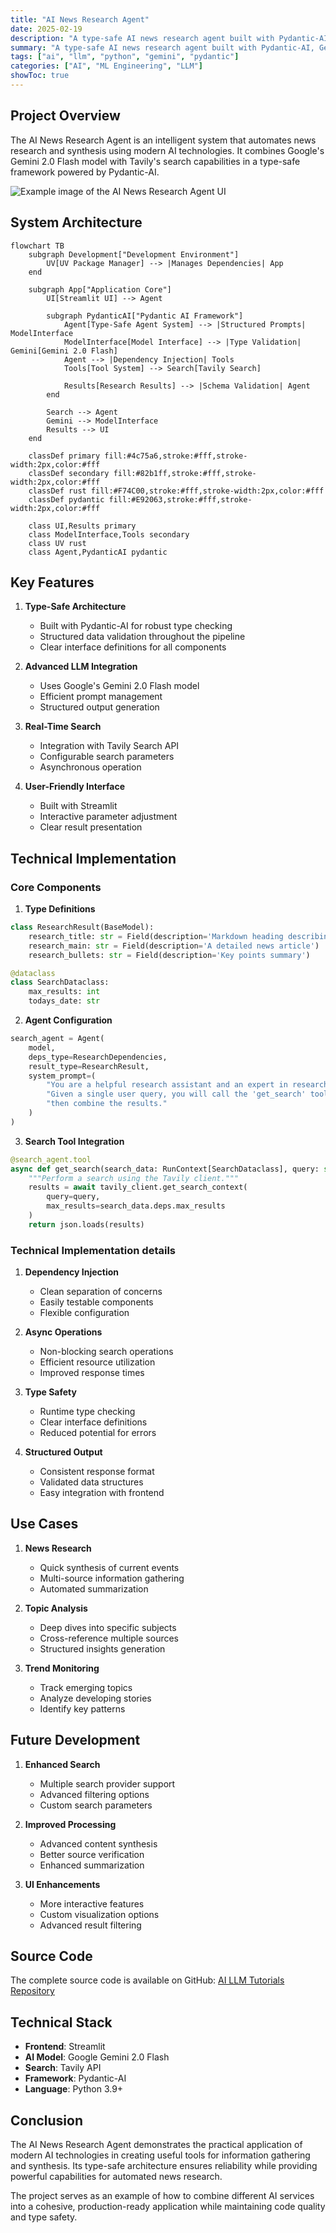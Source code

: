 ```yaml
---
title: "AI News Research Agent"
date: 2025-02-19
description: "A type-safe AI news research agent built with Pydantic-AI, Gemini 2.0 Flash, and Tavily Search"
summary: "A type-safe AI news research agent built with Pydantic-AI, Gemini 2.0 Flash, and Tavily Search"
tags: ["ai", "llm", "python", "gemini", "pydantic"]
categories: ["AI", "ML Engineering", "LLM"]
showToc: true
---
```


## Project Overview

The AI News Research Agent is an intelligent system that automates news research and synthesis using modern AI technologies. It combines Google's Gemini 2.0 Flash model with Tavily's search capabilities in a type-safe framework powered by Pydantic-AI.

![Example image of the AI News Research Agent UI](/portfolio/ai-news-agent.jpeg)

## System Architecture

```mermaid
flowchart TB
    subgraph Development["Development Environment"]
        UV[UV Package Manager] --> |Manages Dependencies| App
    end
    
    subgraph App["Application Core"]
        UI[Streamlit UI] --> Agent
        
        subgraph PydanticAI["Pydantic AI Framework"]
            Agent[Type-Safe Agent System] --> |Structured Prompts| ModelInterface
            ModelInterface[Model Interface] --> |Type Validation| Gemini[Gemini 2.0 Flash]
            Agent --> |Dependency Injection| Tools
            Tools[Tool System] --> Search[Tavily Search]
            
            Results[Research Results] --> |Schema Validation| Agent
        end
        
        Search --> Agent
        Gemini --> ModelInterface
        Results --> UI
    end

    classDef primary fill:#4c75a6,stroke:#fff,stroke-width:2px,color:#fff
    classDef secondary fill:#82b1ff,stroke:#fff,stroke-width:2px,color:#fff
    classDef rust fill:#F74C00,stroke:#fff,stroke-width:2px,color:#fff
    classDef pydantic fill:#E92063,stroke:#fff,stroke-width:2px,color:#fff
    
    class UI,Results primary
    class ModelInterface,Tools secondary
    class UV rust
    class Agent,PydanticAI pydantic
```


## Key Features

1. **Type-Safe Architecture**
   - Built with Pydantic-AI for robust type checking
   - Structured data validation throughout the pipeline
   - Clear interface definitions for all components

2. **Advanced LLM Integration**
   - Uses Google's Gemini 2.0 Flash model
   - Efficient prompt management
   - Structured output generation

3. **Real-Time Search**
   - Integration with Tavily Search API
   - Configurable search parameters
   - Asynchronous operation

4. **User-Friendly Interface**
   - Built with Streamlit
   - Interactive parameter adjustment
   - Clear result presentation

## Technical Implementation

### Core Components

1. **Type Definitions**

```python
class ResearchResult(BaseModel):
    research_title: str = Field(description='Markdown heading describing the article topic')
    research_main: str = Field(description='A detailed news article')
    research_bullets: str = Field(description='Key points summary')

@dataclass
class SearchDataclass:
    max_results: int
    todays_date: str
```

2. **Agent Configuration**

```python
search_agent = Agent(
    model,
    deps_type=ResearchDependencies,
    result_type=ResearchResult,
    system_prompt=(
        "You are a helpful research assistant and an expert in research. "
        "Given a single user query, you will call the 'get_search' tool exactly once, "
        "then combine the results."
    )
)
```

3. **Search Tool Integration**

```python
@search_agent.tool
async def get_search(search_data: RunContext[SearchDataclass], query: str) -> dict:
    """Perform a search using the Tavily client."""
    results = await tavily_client.get_search_context(
        query=query,
        max_results=search_data.deps.max_results
    )
    return json.loads(results)
```


### Technical Implementation details

1. **Dependency Injection**
   - Clean separation of concerns
   - Easily testable components
   - Flexible configuration

2. **Async Operations**
   - Non-blocking search operations
   - Efficient resource utilization
   - Improved response times

3. **Type Safety**
   - Runtime type checking
   - Clear interface definitions
   - Reduced potential for errors

4. **Structured Output**
   - Consistent response format
   - Validated data structures
   - Easy integration with frontend

## Use Cases

1. **News Research**
   - Quick synthesis of current events
   - Multi-source information gathering
   - Automated summarization

2. **Topic Analysis**
   - Deep dives into specific subjects
   - Cross-reference multiple sources
   - Structured insights generation

3. **Trend Monitoring**
   - Track emerging topics
   - Analyze developing stories
   - Identify key patterns

## Future Development

1. **Enhanced Search**
   - Multiple search provider support
   - Advanced filtering options
   - Custom search parameters

2. **Improved Processing**
   - Advanced content synthesis
   - Better source verification
   - Enhanced summarization

3. **UI Enhancements**
   - More interactive features
   - Custom visualization options
   - Advanced result filtering

## Source Code

The complete source code is available on GitHub:
[AI LLM Tutorials Repository](https://github.com/sabit-shaiholla/ai-llm-tutorials/tree/master)

## Technical Stack

- **Frontend**: Streamlit
- **AI Model**: Google Gemini 2.0 Flash
- **Search**: Tavily API
- **Framework**: Pydantic-AI
- **Language**: Python 3.9+

## Conclusion

The AI News Research Agent demonstrates the practical application of modern AI technologies in creating useful tools for information gathering and synthesis. Its type-safe architecture ensures reliability while providing powerful capabilities for automated news research.

The project serves as an example of how to combine different AI services into a cohesive, production-ready application while maintaining code quality and type safety.